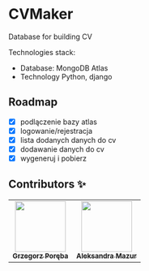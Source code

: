 # CVMaker

Database for building CV

Technologies stack:

- Database: MongoDB Atlas
- Technology Python, django

## Roadmap

- [x] podlączenie bazy atlas
- [x] logowanie/rejestracja
- [x] lista dodanych danych do cv
- [x] dodawanie danych do cv
- [x] wygeneruj i pobierz

## Contributors ✨

<table>
  <tr>
    <td align="center"><a href="https://github.com/Wokstym"><img src="https://avatars2.githubusercontent.com/u/44115112?s=460&u=2fea6d808fb949060aa499dad3e3365608bb5c40&v=4" width="100px;" alt=""/><br /><sub><b>Grzegorz Poręba</b></sub></a><br />
    </td>
    <td align="center"><a href="https://github.com/alexmaz99"><img src="https://avatars2.githubusercontent.com/u/56346754?s=460&u=a0c3bd4ae7860a0694db0110f7b10d80434fecd4&v=4" width="100px;" alt=""/><br /><sub><b>Aleksandra Mazur</b></sub></a><br /></td>
  </tr>
</table>